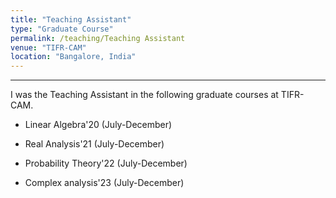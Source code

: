 ```yaml
---
title: "Teaching Assistant"
type: "Graduate Course"
permalink: /teaching/Teaching Assistant
venue: "TIFR-CAM"
location: "Bangalore, India"
---
```





---
I was the Teaching Assistant in the following graduate courses at TIFR-CAM.

* Linear Algebra'20 (July-December)


* Real Analysis'21 (July-December)


* Probability Theory'22 (July-December)


* Complex analysis'23 (July-December)

